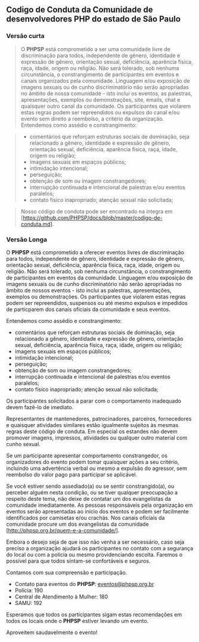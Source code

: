 ## Codigo de Conduta da Comunidade de desenvolvedores PHP do estado de São Paulo

### Versão curta

> O **PHPSP** está comprometido a ser uma comunidade livre de discriminação para todos, independente de gênero, identidade e expressão de gênero, orientação sexual, deficiência, aparência física, raça, idade, origem ou religião.
> Não será tolerado, sob nenhuma circunstância, o constrangimento de participantes em eventos e canais organizados pela comunidade.
> Linguagem e/ou exposição de imagens sexuais ou de cunho discriminatório não serão apropriadas no âmbito de nossa comunidade - isto inclui os eventos, as palestras, apresentações, exemplos ou demonstrações, site, emails, chat e quaisquer outro canal da comunidade.
> Os participantes que violarem estas regras podem ser repreendidos ou expulsos do canal e/ou evento sem direito a reembolso, a critério da organização.
> Entendemos como assédio e constrangimento:

> * comentários que reforçam estruturas sociais de dominação, seja relacionado a gênero, identidade e expressão de gênero, orientação sexual, deficiência, aparência física, raça, idade, origem ou religião;
> * imagens sexuais em espaços públicos; 
> * intimidação intencional; 
> * perseguição;
> * obtenção de som ou imagem constrangedores;
> * interrupção continuada e intencional de palestras e/ou eventos paralelos;
> * contato físico inapropriado; atenção sexual não solicitada;

> Nosso código de conduta pode ser encontrado na íntegra em [https://github.com/PHPSP/docs/blob/master/codigo-de-conduta.md].

### Versão Longa

O **PHPSP** está comprometido a oferecer eventos livres de discriminação para todos, independente de gênero, identidade e expressão de gênero, orientação sexual, deficiência, aparência física, raça, idade, origem ou religião.
Não será tolerado, sob nenhuma circunstância, o constrangimento de participantes em eventos da comunidade.
Linguagem e/ou exposição de imagens sexuais ou de cunho discriminatório não serão apropriadas no âmbito de nossos eventos - isto inclui as palestras, apresentações, exemplos ou demonstrações.
Os participantes que violarem estas regras podem ser repreendidos, suspensos ou até mesmo expulsos e impedidos de particparem dos canais oficiais da comunidade e seus eventos.

Entendemos como assédio e constrangimento: 

* comentários que reforçam estruturas sociais de dominação, seja relacionado a gênero, identidade e expressão de gênero, orientação sexual, deficiência, aparência física, raça, idade, origem ou religião;
* imagens sexuais em espaços públicos; 
* intimidação intencional; 
* perseguição;
* obtenção de som ou imagem constrangedores;
* interrupção continuada e intencional de palestras e/ou eventos paralelos;
* contato físico inapropriado; atenção sexual não solicitada;

Os participantes solicitados a parar com o comportamento inadequado devem fazê-lo de imediato.

Representantes de mantenedores, patrocinadores, parceiros, fornecedores e quaisquer atividades similares estão igualmente sujeitos às mesmas regras deste código de conduta. 
Em especial os estandes não devem promover imagens, impressos, atividades ou qualquer outro material com cunho sexual. 

Se um participante apresentar comportamento constrangedor, os organizadores do evento podem tomar quaisquer ações a seu critério, incluindo uma advertência verbal ou mesmo a expulsão do agressor, sem reembolso do valor pago para participar se aplicável.

Se você estiver sendo assediado(a) ou se sentir constrangido(a), ou perceber alguém nesta condição, ou se tiver qualquer preocupação a respeito deste tema, não deixe de contatar um dos evangelistas da comunidade imediatamente. 
As pessoas responsáveis pela organização em eventos serão apresentadas ao início dos eventos e podem ser facilmente identificados por camisetas e/ou crachás. Nos canais oficiais da comunidade procure um dos evangelistas da comunidade [http://phpsp.org.br/quem-e-a-comunidade/].

Embora o desejo seja de que isso não venha a ser necessário, caso seja preciso a organização ajudará os participantes no contato com a segurança do local ou com a polícia ou mesmo providenciando escolta. 
Faremos o possível para que todos sintam-se confortáveis e seguros.

Contamos com sua compreensão e participação.

* Contato para eventos do **PHPSP**: eventos@phpsp.org.br
* Polícia: 190
* Central de Atendimento à Mulher: 180
* SAMU: 192

Esperamos que todos os participantes sigam estas recomendações em todos os locais onde o **PHPSP** estiver levando um evento.

Aproveitem saudavelmente o evento!